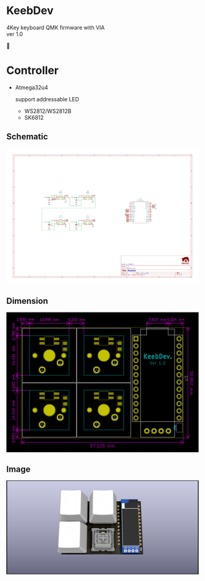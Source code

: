 # KeebDev    
4Key keyboard QMK firmware with VIA  
ver 1.0  
  
🐺

# Controller
  - Atmega32u4  
  
    support addressable LED
    - WS2812/WS2812B
    - SK6812  
## Schematic
![](image/2KeyKeeb.png)
  
## Dimension
![](image/dimension.png)

## Image
![](image/2KeyKeeb_render.jpg)
